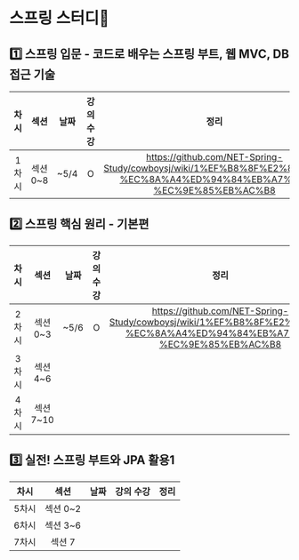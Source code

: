 # 스프링 스터디🍃 

## 1️⃣ 스프링 입문 - 코드로 배우는 스프링 부트, 웹 MVC, DB 접근 기술
차시|섹션|날짜|강의 수강|정리
:---:|:---:|:---:|:---:|:---:|
1차시|섹션 0~8|~5/4|O|https://github.com/NET-Spring-Study/cowboysj/wiki/1%EF%B8%8F%E2%83%A3-%EC%8A%A4%ED%94%84%EB%A7%81-%EC%9E%85%EB%AC%B8|


## 2️⃣ 스프링 핵심 원리 - 기본편
차시|섹션|날짜|강의 수강|정리
:---:|:---:|:---:|:---:|:---:|
2차시|섹션 0~3|~5/6|O|https://github.com/NET-Spring-Study/cowboysj/wiki/1%EF%B8%8F%E2%83%A3-%EC%8A%A4%ED%94%84%EB%A7%81-%EC%9E%85%EB%AC%B8|
3차시|섹션 4~6||||
4차시|섹션 7~10||||

## 3️⃣  실전! 스프링 부트와 JPA 활용1
차시|섹션|날짜|강의 수강|정리
:---:|:---:|:---:|:---:|:---:|
5차시|섹션 0~2||||
6차시|섹션 3~6||||
7차시|섹션 7||||

